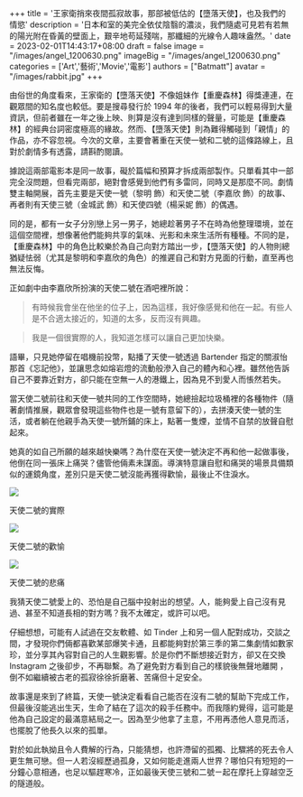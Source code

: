 +++
title = '王家衛捎來夜間孤寂故事，那部被低估的【墮落天使】，也及我們的情慾'
description = '日本和室的美完全依仗陰翳的濃淡，我們隨處可見若有若無的陽光附在昏黃的壁面上，艱辛地苟延殘喘，那纖細的光線令人趣味盎然。'
date = 2023-02-01T14:43:17+08:00
draft = false
image = "/images/angel_1200630.png"
imageBig = "/images/angel_1200630.png"
categories = ['Art','藝術','Movie','電影']
authors = ["Batmatt"]
avatar = "/images/rabbit.jpg"
+++

由俗世的角度看來，王家衛的【墮落天使】不像姐妹作【重慶森林】得獎連連，在觀眾間的知名度也較低。要是搜尋發行於 1994 年的後者，我們可以輕易得到大量資訊，但前者雖在一年之後上映、則算是沒有達到同樣的聲量，可能是【重慶森林】的經典台詞密度極高的緣故。然而、【墮落天使】則為難得觸碰到「親情」的作品，亦不容忽視。今次的文章，主要會著重在天使一號和二號的這條路線上，且對於劇情多有透露，請斟酌閱讀。

據說這兩部電影本是同一故事，礙於篇幅和預算才拆成兩部製作。只單看其中一部完全沒問題，但看完兩部，絕對會感覺到他們有多雷同，同時又是那麼不同。劇情雙主軸開展，首先主要是天使一號（黎明 飾）和天使二號（李嘉欣 飾）的故事、再者則有天使三號（金城武 飾）和天使四號（楊采妮 飾）的偶遇。

同的是，都有一女子分別戀上另一男子，她總趁著男子不在時為他整理環境，並在這個空間裡，想像著他們能夠共享的氣味、光影和未來生活所有種種。不同的是，【重慶森林】中的角色比較樂於為自己向對方踏出一步，【墮落天使】的人物則總猶疑怯弱（尤其是黎明和李嘉欣的角色）的推遲自己和對方見面的行動，直至再也無法反悔。

正如劇中由李嘉欣所扮演的天使二號在酒吧裡所說：

> 有時候我會坐在他坐的位子上，因為這樣，我好像感覺和他在一起。有些人是不合適太接近的，知道的太多，反而沒有興趣。

> 我是一個很實際的人，我知道怎樣可以讓自己更加快樂。

語畢，只見她停留在唱機前投幣，點播了天使一號透過 Bartender 指定的關淑怡那首《忘記他》，並讓思念如熔岩燈的流動般滲入自己的體內和心裡。雖然他告訴自己不要靠近對方，卻只能在空無一人的港鐵上，因為見不到愛人而悵然若失。

當天使二號前往和天使一號共同的工作空間時，她總撿起垃圾桶裡的各種物件（隨著劇情推展，觀眾會發現這些物件也是一號有意留下的），去拼湊天使一號的生活，或者躺在他親手為天使一號所鋪的床上，點著一隻煙，並情不自禁的放聲自慰起來。

她真的如自己所願的越來越快樂嗎？為什麼在天使一號決定不再和他一起做事後，他倒在同一張床上痛哭？儘管他倆素未謀面。導演特意讓自慰和痛哭的場景具備類似的運鏡角度，差別只是天使二號沒能再獲得歡愉，最後止不住淚水。

![](https://assets.matters.news/embed/25d9a2c8-dd03-4a3a-b7c2-c60548b7b58b.jpeg)

天使二號的實際

![](https://assets.matters.news/embed/13d1db6c-1261-46b7-bf0a-7aaff4b01585.jpeg)

天使二號的歡愉

![](https://assets.matters.news/embed/9e559512-0996-47fb-a649-d5a1e1851123.jpeg)

天使二號的悲痛

我猜天使二號愛上的、恐怕是自己腦中投射出的想望。人，能夠愛上自己沒有見過、甚至不知道長相的對方嗎？我不太確定，或許可以吧。

仔細想想，可能有人試過在交友軟體、如 Tinder 上和另一個人配對成功，交談之間，才發現你們倆都喜歡某部爆笑卡通，且都能夠對於第三季的第二集劇情如數家珍，並分享其內容對自己的人生觀影響。於是你們不斷想接近對方，卻又在交換 Instagram 之後卻步，不再聯繫。為了避免對方看到自己的樣貌後無聲地離開 ，倒不如繼續被古老的孤寂徐徐折磨著、苦痛但十足安全。

故事還是來到了終篇，天使一號決定看看自己能否在沒有二號的幫助下完成工作，但最後沒能逃出生天，生命了結在了這次的殺手任務中。而我隱約覺得，這可能是他為自己設定的最滿意結局之一。因為至少他拿了主意，不用再憑他人意見而活，也擺脫了他長久以來的孤單。

對於如此執拗且令人費解的行為，只能猜想，也許滯留的孤獨、比驟將的死去令人更生無可戀。但一人若沒經歷過孤身，又如何能走進兩人世界？哪怕只有短短的一分鐘心意相通，也足以驅趕寒冷，正如最後天使三號和二號ㄧ起在摩托上穿越空乏的隧道般。